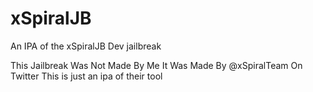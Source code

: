 # xSpiralJB
An IPA of the xSpiralJB Dev jailbreak 


This Jailbreak Was Not Made By Me It Was Made By @xSpiralTeam On Twitter This is just an ipa of their tool
